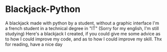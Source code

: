 # Blackjack-Python
A blackjack made with python by a student, without a graphic interface
I'm a french student in a technical degree in "IT"
(Sorry for my english, I'm still studying)
Here's a blackjack I created, if you could give me some advice
as to how I could improve my code, and as to how I could
improve my skill.
Thx for reading, have a nice day
